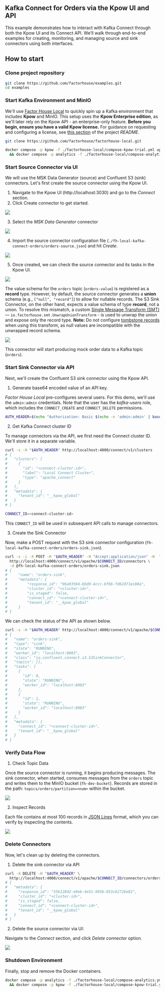## Kafka Connect for Orders via the Kpow UI and API

This example demonstrates how to interact with Kafka Connect through both the Kpow UI and its Connect API. We’ll walk through end-to-end examples for creating, monitoring, and managing source and sink connectors using both interfaces.

## How to start

### Clone project repository

```bash
git clone https://github.com/factorhouse/examples.git
cd examples
```

### Start Kafka Environment and MinIO

We'll use [Factor House Local](https://github.com/factorhouse/factorhouse-local) to quickly spin up a Kafka environment that includes **Kpow** and MinIO. This setup uses the **Kpow Enterprise edition**, as we'll later rely on the Kpow API - an enterprise-only feature. **Before you begin, ensure you have a valid Kpow license.** For guidance on requesting and configuring a license, see [this section](https://github.com/factorhouse/factorhouse-local?tab=readme-ov-file#update-kpow-and-flex-licenses) of the project _README_.

```bash
git clone https://github.com/factorhouse/factorhouse-local.git

docker compose -p kpow -f ./factorhouse-local/compose-kpow-trial.yml up -d \
  && docker compose -p analytics -f ./factorhouse-local/compose-analytics.yml up -d
```

### Start Source Connector via UI

We will use the MSK Data Generator (source) and Confluent S3 (sink) connectors. Let's first create the source connector using the Kpow UI.

1. Navigate to the Kpow UI (http://localhost:3030) and go to the _Connect_ section.
2. Click Create connector to get started.

![](./images/connect-ui-01.png)

3. Select the _MSK Data Generator_ connector

![](./images/connect-ui-02.png)

4. Import the source connector configuration file (`./fh-local-kafka-connect-orders/orders-source.json`) and hit _Create_.

![](./images/connect-ui-03.png)

5. Once created, we can check the source connector and its tasks in the Kpow UI.

![](./images/connect-ui-04.png)

The value schema for the `orders` topic (`orders-value`) is registered as a **record** type. However, by default, the source connector generates a **union** schema (e.g., `["null", "record"]`) to allow for nullable records. The S3 Sink Connector, on the other hand, expects a value schema of type **record**, not a union. To resolve this mismatch, a custom [Single Message Transform (SMT)](https://kafka.apache.org/documentation/#connect_transforms) — `io.factorhouse.smt.UnwrapUnionTransform` - is used to unwrap the union and expose only the record type. **Note:** Do not configure [tombstone records](https://github.com/MichaelDrogalis/voluble?tab=readme-ov-file#tombstoning) when using this transform, as null values are incompatible with the unwrapped record schema.

![](./images/connect-ui-05.png)

This connector will start producing mock order data to a Kafka topic (`orders`).

### Start Sink Connector via API

Next, we'll create the Confluent S3 sink connector using the Kpow API.

1. Generate base64 encoded value of an API key.

_Factor House Local_ pre-configures several users. For this demo, we'll use the `admin:admin` credentials. Note that the user has the _kafka-users_ role, which includes the `CONNECT_CREATE` and `CONNECT_DELETE` permissions.

```bash
AUTH_HEADER=$(echo "Authorization: Basic $(echo -n 'admin:admin' | base64)")
```

2. Get Kafka Connect cluster ID

To manage connectors via the API, we first need the Connect cluster ID. We'll store it in a separate variable.

```bash
curl -s -H "$AUTH_HEADER" http://localhost:4000/connect/v1/clusters
# {
#   "clusters": [
#     {
#       "id": "<connect-cluster-id>",
#       "label": "Local Connect Cluster",
#       "type": "apache_connect"
#     }
#   ],
#   "metadata": {
#     "tenant_id": "__kpow_global"
#   }
# }

CONNECT_ID=<connect-cluster-id>
```

This `CONNECT_ID` will be used in subsequent API calls to manage connectors.

3. Create the Sink Connector

Now, make a POST request with the S3 sink connector configuration (`fh-local-kafka-connect-orders/orders-sink.json`).

```bash
curl -s -i -X POST -H "$AUTH_HEADER" -H "Accept:application/json" -H  "Content-Type:application/json" \
  http://localhost:4000/connect/v1/apache/$CONNECT_ID/connectors \
  -d @fh-local-kafka-connect-orders/orders-sink.json
# {
#     "name": "orders-sink",
#     "metadata": {
#         "response_id": "96a93504-6bd9-4ccc-bfbb-fd62d71ec88a",
#         "cluster_id": "<cluster-id>",
#         "is_staged": false,
#         "connect_id": "<connect-cluster-id>",
#         "tenant_id": "__kpow_global"
#     }
# }
```

We can check the status of the API as shown below.

```bash
curl -s -H "$AUTH_HEADER" http://localhost:4000/connect/v1/apache/$CONNECT_ID/connectors/orders-sink
# {
#   "name": "orders-sink",
#   "type": "sink",
#   "state": "RUNNING",
#   "worker_id": "localhost:8083",
#   "class": "io.confluent.connect.s3.S3SinkConnector",
#   "topics": [],
#   "tasks": [
#     {
#       "id": 0,
#       "state": "RUNNING",
#       "worker_id": "localhost:8083"
#     },
#     {
#       "id": 1,
#       "state": "RUNNING",
#       "worker_id": "localhost:8083"
#     }
#   ],
#   "metadata": {
#     "connect_id": "<connect-cluster-id>",
#     "tenant_id": "__kpow_global"
#   }
# }
```

### Verify Data Flow

1. Check Topic Data

Once the source connector is running, it begins producing messages. The sink connector, when started, consumes messages from the `orders` topic and writes them to the MinIO bucket (`fh-dev-bucket`). Records are stored in the path: `topics/orders/partition=<num>` within the bucket.

![](./images/connect-api-01.png)

2. Inspect Records

Each file contains at most 100 records in [JSON Lines](https://jsonlines.org/) format, which you can verify by inspecting the contents.

![](./images/connect-api-02.png)

### Delete Connectors

Now, let's clean up by deleting the connectors.

1. Delete the sink connector via API

```bash
curl -X DELETE -H "$AUTH_HEADER" \
  http://localhost:4000/connect/v1/apache/$CONNECT_ID/connectors/orders-sink
# {
#   "metadata": {
#     "response_id": "55b12842-e9eb-4e51-993b-053c62726e81",
#     "cluster_id": "<cluster-id>",
#     "is_staged": false,
#     "connect_id": "<connect-cluster-id>",
#     "tenant_id": "__kpow_global"
#   }
# }
```

2. Delete the source connector via UI:

Navigate to the _Connect_ section, and click _Delete connector_ option.

![](./images/connect-ui-06.png)

### Shutdown Environment

Finally, stop and remove the Docker containers.

```bash
docker compose -p analytics -f ./factorhouse-local/compose-analytics.yml down \
  && docker compose -p kpow -f ./factorhouse-local/compose-kpow-trial.yml down
```
